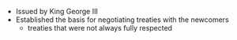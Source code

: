 - Issued by King George III
- Established the basis for negotiating treaties with the newcomers
	- treaties that were not always fully respected